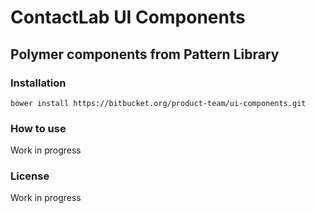 # ContactLab UI Components

## Polymer components from Pattern Library

### Installation
	bower install https://bitbucket.org/product-team/ui-components.git

### How to use
Work in progress

### License
Work in progress